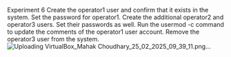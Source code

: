 Experiment 6
Create the operator1 user and confirm that it exists in the system. Set the password for operator1. Create the additional operator2 and operator3 users. 
Set their passwords as well. Run the usermod -c command to update the comments of the operator1 user account. Remove the operator3 user from the system.
![Uploading VirtualBox_Mahak Choudhary_25_02_2025_09_39_11.png…]()
